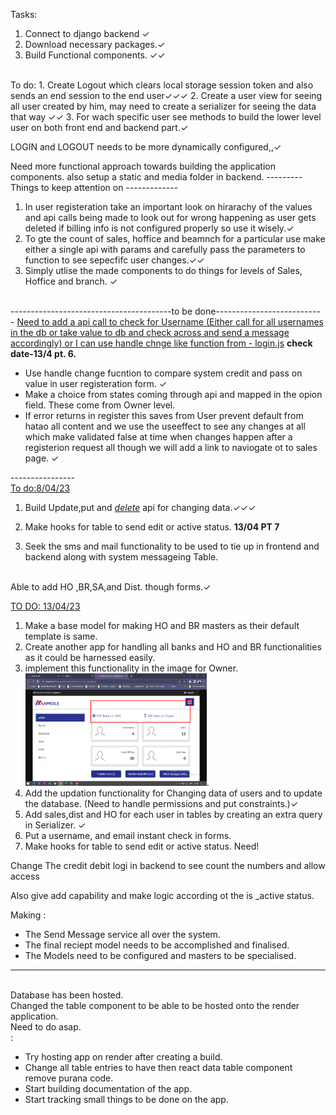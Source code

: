 Tasks:
1. Connect to django backend &#x2713;
2. Download necessary packages.&#x2713;
3. Build Functional components. &#x2713;&#x2713;
<br>
To do:
1. Create Logout which clears local storage session token and also sends an end session to the end user&#x2713;&#x2713;&#x2713;
2. Create a user view for seeing all user created by him, may need to create a serializer for seeing the data that way &#x2713;&#x2713;
3. For wach specific user see methods to build the lower level user on both front end and backend part.&#x2713;

LOGIN and LOGOUT needs to be more dynamically configured,,&#x2713;

Need more functional approach towards building the application components.
also setup a static and media folder in backend.
--------- Things to keep attention on -------------<br>
1. In user registeration take an important look on hirarachy of the values and api calls being made to look out for wrong happening as user gets deleted if billing info is not configured properly so use it wisely.&#x2713;
2. To gte the count of sales, hoffice and beamnch for a particular use make either a single api with params and carefully pass the parameters to function to see sepecfifc user changes.&#x2713;&#x2713;
3. Simply utlise the made components to do things for levels of Sales, Hoffice and branch. &#x2713;
<br>
----------------------------------------to be done--------------------------<br>
- <u>Need to add a api call to check for Username (Either call for all usernames in the db or take value to db and check across and send a message accordingly)
 or I can use handle chnge like function from - login.js</u> <b>check date-13/4 pt. 6.</b>

 - Use handle change fucntion to compare system credit and pass on value in user registeration form.    &#x2713;
 - Make a choice from states coming through api and mapped in the opion field. These come from Owner level.
 - If error returns in register this saves from User prevent default from hatao all content and we use the useeffect to see any changes at all which make validated false at time when changes happen after a registerion request all though we will add a link to naviogate ot to sales page. &#x2713;

----------------<br>
<u>To do:8/04/23</u>

1. Build Update,put and <i><u>delete</i></u> api for changing data.&#x2713;&#x2713;&#x2713;

2. Make hooks for table to send edit or active status. <b>13/04 PT 7</b>


3. Seek the sms and mail functionality to be used to tie up in frontend and backend along with system messageing Table.
<br>
 Able to add HO ,BR,SA,and Dist. though forms.&#x2713;



 <u>TO DO:
 13/04/23</u>
 1. Make a base model for making HO and BR masters as their default template is same.
 2. Create another app for handling all banks and HO and BR functionalities as it could be harnessed easily.
 3. implement this functionality in the image for Owner.<img src="../Picture1.png" height=180 width=290>.
 4. Add the updation functionality for Changing data of users and to update the database. (Need to handle permissions and put constraints.)&#x2713;
 5. Add sales,dist and HO for each user in tables by creating an extra query in Serializer. &#x2713;
 6. Put a username, and email instant check in forms.
 7. Make hooks for table to send edit or active status. Need!


Change The credit debit logi in backend to see count the numbers and allow access

Also give add capability and make logic according ot the is _active status.


Making :
- The Send Message service all over the system.
- The final reciept model needs to be accomplished and finalised. 
- The Models need to be configured and masters to be specialised. 

-----------------------------------------------------------------------------------
<br>
Database has been hosted. 
<br>
Changed the table component to be able to be hosted onto the render application. 
<br>Need to do asap.
<br>
:

- Try hosting app on render after creating a build.
- Change all table entries to have then react data table component remove purana code.
- Start building documentation of the app.
- Start tracking small things to be done on the app.
 